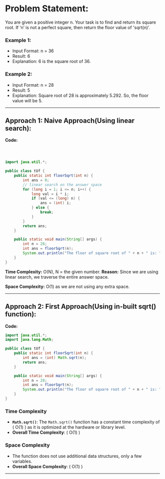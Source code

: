 # Problem Statement: 
You are given a positive integer n. Your task is to find and return its square root. If ‘n’ is not a perfect square, then return the floor value of 'sqrt(n)'.

### Example 1:
- Input Format: n = 36
- Result: 6
- Explanation: 6 is the square root of 36.

### Example 2:
- Input Format: n = 28
- Result: 5
- Explanation: Square root of 28 is approximately 5.292. So, the floor value will be 5.

---

## Approach 1: Naive Approach(Using linear search): 

**Code:**
```java



import java.util.*;

public class tUf {
    public static int floorSqrt(int n) {
        int ans = 0;
        // linear search on the answer space
        for (long i = 1; i <= n; i++) {
            long val = i * i;
            if (val <= (long) n) {
                ans = (int) i;
            } else {
                break;
            }
        }
        return ans;
    }

    public static void main(String[] args) {
        int n = 28;
        int ans = floorSqrt(n);
        System.out.println("The floor of square root of " + n + " is: " + ans);
    }
}
```

**Time Complexity:** O(N), N = the given number.
**Reason:** Since we are using linear search, we traverse the entire answer space.

**Space Complexity:** O(1) as we are not using any extra space.

---

## Approach 2: First Approach(Using in-built sqrt() function): 

**Code:**
```java
import java.util.*;
import java.lang.Math;

public class tUf {
    public static int floorSqrt(int n) {
        int ans = (int) Math.sqrt(n);
        return ans;
    }

    public static void main(String[] args) {
        int n = 28;
        int ans = floorSqrt(n);
        System.out.println("The floor of square root of " + n + " is: " + ans);
    }
}
```

### Time Complexity
- **`Math.sqrt()`**: The `Math.sqrt()` function has a constant time complexity of \( O(1) \) as it is optimized at the hardware or library level.
- **Overall Time Complexity**: \( O(1) \)

### Space Complexity
- The function does not use additional data structures, only a few variables.
- **Overall Space Complexity**: \( O(1) \)

---
